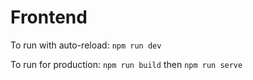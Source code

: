 # Frontend

To run with auto-reload: `npm run dev`

To run for production: `npm run build` then `npm run serve`
